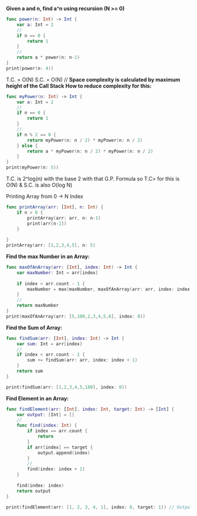 **Given a and n, find a^n using recursion (N >= 0)**


```swift
func power(n: Int) -> Int {
    var a: Int = 2
    //
    if n == 0 {
        return 1
    }
    //
    return a * power(n: n-1)
}
print(power(n: 4))
```
T.C. = O(N)
S.C. = O(N) // **Space complexity is calculated by maximum height of the Call Stack**
**How to reduce complexity for this:**

```swift
func myPower(n: Int) -> Int {
    var a: Int = 2
    //
    if n == 0 {
        return 1
    }
    //
    if n % 2 == 0 {
        return myPower(n: n / 2) * myPower(n: n / 2)
    } else {
        return a * myPower(n: n / 2) * myPower(n: n / 2)
    }
}
print(myPower(n: 5))
```
T.C. is 2^log(n) with the base 2 with that G.P. Formula so T.C> for this is O(N) & S.C. is also O(log N)

Printing Array from 0 -> N Index
```swift
func printArray(arr: [Int], n: Int) {
    if n > 0 {
        printArray(arr: arr, n: n-1)
        print(arr[n-1])
    }
    
}
printArray(arr: [1,2,3,4,5], n: 5)
```

**Find the max Number in an Array:**

```swift
func maxOfAnArray(arr: [Int], index: Int) -> Int {
    var maxNumber: Int = arr[index]
    
    if index < arr.count - 1 {
        maxNumber = max(maxNumber, maxOfAnArray(arr: arr, index: index + 1))
    }
    //
    return maxNumber
}
print(maxOfAnArray(arr: [5,100,2,3,4,5,6], index: 0))
```

**Find the Sum of Array:**

```swift
func findSum(arr: [Int], index: Int) -> Int {
    var sum: Int = arr[index]
    //
    if index < arr.count - 1 {
        sum += findSum(arr: arr, index: index + 1)
    }
    return sum
}

print(findSum(arr: [1,2,3,4,5,100], index: 0))
```

**Find Element in an Array:**

```swift
func findElement(arr: [Int], index: Int, target: Int) -> [Int] {
    var output: [Int] = []
    //
    func find(index: Int) {
        if index == arr.count {
            return
        }
        if arr[index] == target {
            output.append(index)
        }
        //
        find(index: index + 1)
    }
    
    find(index: index)
    return output
}

print(findElement(arr: [1, 2, 3, 4, 1], index: 0, target: 1)) // Output: [0, 4]
```
